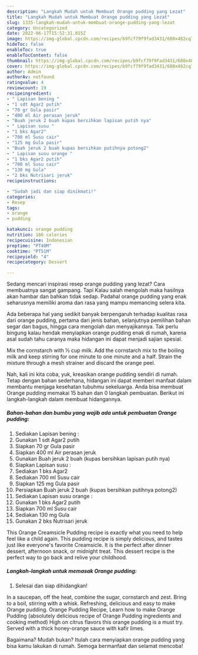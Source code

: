 ```yaml
---
description: "Langkah Mudah untuk Membuat Orange pudding yang Lezat"
title: "Langkah Mudah untuk Membuat Orange pudding yang Lezat"
slug: 1335-langkah-mudah-untuk-membuat-orange-pudding-yang-lezat
category: Uncategorized
date: 2022-06-17T15:52:31.015Z
image: https://img-global.cpcdn.com/recipes/b9fcf79f9fad3431/680x482cq70/orange-pudding-foto-resep-utama.jpg
hideToc: false
enableToc: true
enableTocContent: false
thumbnail: https://img-global.cpcdn.com/recipes/b9fcf79f9fad3431/680x482cq70/orange-pudding-foto-resep-utama.jpg
cover: https://img-global.cpcdn.com/recipes/b9fcf79f9fad3431/680x482cq70/orange-pudding-foto-resep-utama.jpg
author: Admin
authorAv: notfound
ratingvalue: 4
reviewcount: 19
recipeingredient:
- " Lapisan bening "
- "1 sdt Agar2 putih"
- "70 gr Gula pasir"
- "400 ml Air perasan jeruk"
- "Buah jeruk 2 buah kupas bersihkan lapisan putih nya"
- " Lapisan susu "
- "1 bks Agar2"
- "700 ml Susu cair"
- "125 mg Gula pasir"
- "Buah jeruk 2 buah kupas bersihkan putihnya potong2"
- " Lapisan susu orange "
- "1 bks Agar2 putih"
- "700 ml Susu cair"
- "130 mg Gula"
- "2 bks Nutrisari jeruk"
recipeinstructions:

- "Sudah jadi dan siap dinikmati!"
categories:
- Resep
tags:
- orange
- pudding

katakunci: orange pudding 
nutrition: 166 calories
recipecuisine: Indonesian
preptime: "PT40M"
cooktime: "PT51M"
recipeyield: "4"
recipecategory: Dessert

---
```



Sedang mencari inspirasi resep orange pudding yang lezat? Cara membuatnya sangat gampang. Tapi Kalau salah mengolah maka hasilnya akan hambar dan bahkan tidak sedap. Padahal orange pudding yang enak seharusnya memiliki aroma dan rasa yang mampu memancing selera kita.


Ada beberapa hal yang sedikit banyak berpengaruh terhadap kualitas rasa dari orange pudding, pertama dari jenis bahan, selanjutnya pemilihan bahan segar dan bagus, hingga cara mengolah dan menyajikannya. Tak perlu bingung kalau hendak menyiapkan orange pudding enak di rumah, karena asal sudah tahu caranya maka hidangan ini dapat menjadi sajian spesial.

Mix the cornstarch with ½ cup milk. Add the cornstarch mix to the boiling milk and keep stirring for one minute to one minute and a half. Strain the mixture through a mesh strainer and discard the orange peel.


Nah, kali ini kita coba, yuk, kreasikan orange pudding sendiri di rumah. Tetap dengan bahan sederhana, hidangan ini dapat memberi manfaat dalam membantu menjaga kesehatan tubuhmu sekeluarga. Anda bisa membuat Orange pudding memakai 15 bahan dan 0 langkah pembuatan. Berikut ini langkah-langkah dalam membuat hidangannya.

<!--inarticleads1-->

##### Bahan-bahan dan bumbu yang wajib ada untuk pembuatan Orange pudding:

1. Sediakan  Lapisan bening :
1. Gunakan 1 sdt Agar2 putih
1. Siapkan 70 gr Gula pasir
1. Siapkan 400 ml Air perasan jeruk
1. Gunakan Buah jeruk 2 buah (kupas bersihkan lapisan putih nya)
1. Siapkan  Lapisan susu :
1. Sediakan 1 bks Agar2
1. Sediakan 700 ml Susu cair
1. Siapkan 125 mg Gula pasir
1. Persiapkan Buah jeruk 2 buah (kupas bersihkan putihnya potong2)
1. Sediakan  Lapisan susu orange :
1. Gunakan 1 bks Agar2 putih
1. Siapkan 700 ml Susu cair
1. Sediakan 130 mg Gula
1. Gunakan 2 bks Nutrisari jeruk


This Orange Creamsicle Pudding recipe is exactly what you need to help feel like a child again. This pudding recipe is simply delicious, and tastes just like everyone&#39;s favorite Creamsicle. It is the perfect after dinner dessert, afternoon snack, or midnight treat. This dessert recipe is the perfect way to go back and relive your childhood. 

<!--inarticleads2-->

##### Langkah-langkah untuk memasak Orange pudding:


1. Selesai dan siap dihidangkan!

In a saucepan, off the heat, combine the sugar, cornstarch and zest. Bring to a boil, stirring with a whisk. Refreshing, delicious and easy to make Orange pudding. Orange Pudding Recipe, Learn how to make Orange Pudding (absolutely delicious recipe of Orange Pudding ingredients and cooking method) High on citrus flavors this orange pudding is a must try. Served with a thick honey-orange sauce with kafir limes. 

Bagaimana? Mudah bukan? Itulah cara menyiapkan orange pudding yang bisa kamu lakukan di rumah. Semoga bermanfaat dan selamat mencoba!
